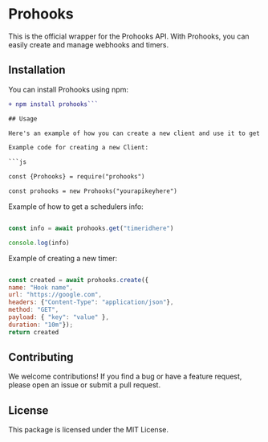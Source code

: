 
# Prohooks

This is the official wrapper for the Prohooks API. With Prohooks, you can easily create and manage webhooks and timers.

## Installation

You can install Prohooks using npm:
```diff
+ npm install prohooks```

## Usage

Here's an example of how you can create a new client and use it to get scheduler info and create a timer and delete a timer:

Example code for creating a new Client:

```js

const {Prohooks} = require("prohooks")

const prohooks = new Prohooks("yourapikeyhere")

```

Example of how to get a schedulers info:

```js

const info = await prohooks.get("timeridhere")

console.log(info)

```

Example of creating a new timer:

```js

const created = await prohooks.create({
name: "Hook name",
url: "https://google.com", 
headers: {"Content-Type": "application/json"},
method: "GET", 
payload: { "key": "value" },
duration: "10m"});
return created

```

## Contributing

We welcome contributions! If you find a bug or have a feature request, please open an issue or submit a pull request.

## License

This package is licensed under the MIT License.
